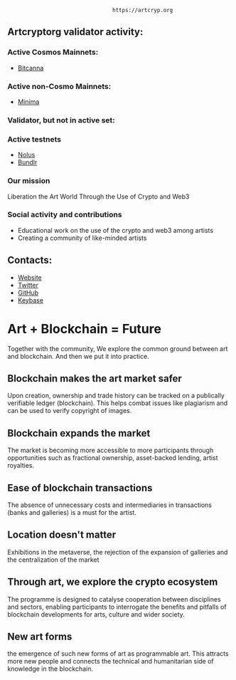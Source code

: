                                      https://artcryp.org
                                     
 ## Artcryptorg validator activity:
 
### Active Cosmos Mainnets: <br />
- [Bitcanna](https://wallet.bitcanna.io/validators/bcnavaloper1cyup3p032ryt58rw9t4fy9yy9qpm3yr22nf0pm)

### Active non-Cosmo Mainnets: <br />
- [Minima](https://www.minima.global/)

### Validator, but not in active set: <br />

### Active testnets
- [Nolus](https://explorer-rila.nolus.io/nolus-rila)
- [Bundlr](https://bundlr.network/explorer/Ry2bDGfBIvYtvDPYnf0eg_ijH4A1EDKaaEEecyjbUQ4)

### Our mission
Liberation the Art World Through the Use of Crypto and Web3

### Social activity and contributions
- Educational work on the use of the сrypto and web3 among artists
- Creating a community of like-minded artists

## Contacts:
- [Website](https://artcrypt.org/)
- [Twitter](https://twitter.com/artcryptorg)
- [GitHub](https://github.com/artcryptorg)
- [Keybase](https://keybase.io/artcryptorg)

# Art + Blockchain = Future
Together with the community, We explore the common ground between art and blockchain. And then we put it into practice.
## Blockchain makes the art market safer
Upon creation, ownership and trade history can be tracked on a publically verifiable ledger (blockchain). This helps combat issues like plagiarism and can be used to verify copyright of images.
## Blockchain expands the market
The market is becoming more accessible to more participants through opportunities such as fractional ownership, asset-backed lending, artist royalties.
## Ease of blockchain transactions
The absence of unnecessary costs and intermediaries in transactions (banks and galleries) is a must for the artist.
## Location doesn't matter
Exhibitions in the metaverse, the rejection of the expansion of galleries and the centralization of the market
## Through art, we explore the crypto ecosystem
The programme is designed to catalyse cooperation between disciplines and sectors, enabling participants to interrogate the benefits and pitfalls of blockchain developments for arts, culture and wider society.
## New art forms
the emergence of such new forms of art as programmable art. This attracts more new people and connects the technical and humanitarian side of knowledge in the blockchain.
